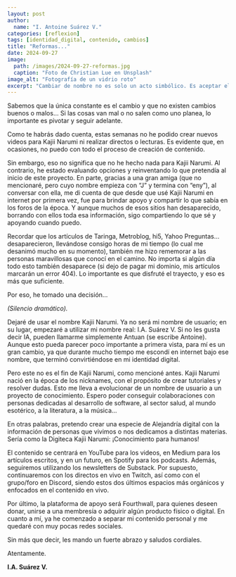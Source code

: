 ```yaml
---
layout: post
author:
  name: "I. Antoine Suárez V."
categories: [reflexion]
tags: [identidad_digital, contenido, cambios]
title: "Reformas..."
date: 2024-09-27
image:
  path: /images/2024-09-27-reformas.jpg
  caption: "Foto de Christian Lue en Unsplash"
image_alt: "Fotografía de un vidrio roto"
excerpt: "Cambiar de nombre no es solo un acto simbólico. Es aceptar el pasado, proyectar el futuro y seguir compartiendo desde la autenticidad."
---
```



Sabemos que la única constante es el cambio y que no existen cambios buenos o malos… Si las cosas van mal o no salen como uno planea, lo importante es pivotar y seguir adelante.

Como te habrás dado cuenta, estas semanas no he podido crear nuevos videos para Kajii Narumi ni realizar directos o lecturas. Es evidente que, en ocasiones, no puedo con todo el proceso de creación de contenido.

Sin embargo, eso no significa que no he hecho nada para Kajii Narumi. Al contrario, he estado evaluando opciones y reinventando lo que pretendía al inicio de este proyecto. En parte, gracias a una gran amiga (que no mencionaré, pero cuyo nombre empieza con “J” y termina con “eny”), al conversar con ella, me di cuenta de que desde que usé Kajii Narumi en internet por primera vez, fue para brindar apoyo y compartir lo que sabía en los foros de la época. Y aunque muchos de esos sitios han desaparecido, borrando con ellos toda esa información, sigo compartiendo lo que sé y apoyando cuando puedo.

Recordar que los artículos de Taringa, Metroblog, hi5, Yahoo Preguntas... desaparecieron, llevándose consigo horas de mi tiempo (lo cual me desanimó mucho en su momento), también me hizo rememorar a las personas maravillosas que conocí en el camino. No importa si algún día todo esto también desaparece (si dejo de pagar mi dominio, mis artículos marcarán un error 404). Lo importante es que disfruté el trayecto, y eso es más que suficiente.

Por eso, he tomado una decisión...

_(Silencio dramático)._

Dejaré de usar el nombre Kajii Narumi. Ya no será mi nombre de usuario; en su lugar, empezaré a utilizar mi nombre real: I.A. Suárez V. Si no les gusta decir IA, pueden llamarme simplemente Antuan (se escribe Antoine). Aunque esto pueda parecer poco importante a primera vista, para mí es un gran cambio, ya que durante mucho tiempo me escondí en internet bajo ese nombre, que terminó convirtiéndose en mi identidad digital.

Pero este no es el fin de Kajii Narumi, como mencioné antes. Kajii Narumi nació en la época de los nicknames, con el propósito de crear tutoriales y resolver dudas. Esto me lleva a evolucionar de un nombre de usuario a un proyecto de conocimiento. Espero poder conseguir colaboraciones con personas dedicadas al desarrollo de software, al sector salud, al mundo esotérico, a la literatura, a la música...

En otras palabras, pretendo crear una especie de Alejandría digital con la información de personas que vivimos o nos dedicamos a distintas materias. Sería como la Digiteca Kajii Narumi: ¡Conocimiento para humanos!

El contenido se centrará en YouTube para los videos, en Medium para los artículos escritos, y en un futuro, en Spotify para los podcasts. Además, seguiremos utilizando los newsletters de Substack. Por supuesto, continuaremos con los directos en vivo en Twitch, así como con el grupo/foro en Discord, siendo estos dos últimos espacios más orgánicos y enfocados en el contenido en vivo.

Por último, la plataforma de apoyo será Fourthwall, para quienes deseen donar, unirse a una membresía o adquirir algún producto físico o digital. En cuanto a mí, ya he comenzado a separar mi contenido personal y me quedaré con muy pocas redes sociales.

Sin más que decir, les mando un fuerte abrazo y saludos cordiales.

Atentamente.

**I.A. Suárez V.**